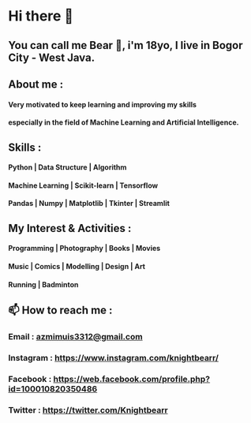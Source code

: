 # Hi there 👋

## You can call me Bear :bear:, i'm 18yo, I live in Bogor City - West Java.



## About me :

#### Very motivated to keep learning and improving my skills
#### especially in the field of Machine Learning and Artificial Intelligence.

## Skills :

#### Python | Data Structure | Algorithm
#### Machine Learning | Scikit-learn | Tensorflow
#### Pandas | Numpy | Matplotlib | Tkinter | Streamlit

## My Interest & Activities :

#### Programming | Photography | Books | Movies
#### Music | Comics | Modelling | Design | Art 
#### Running | Badminton 

## 📫 How to reach me : 

### Email : azmimuis3312@gmail.com
### Instagram : https://www.instagram.com/knightbearr/
### Facebook : https://web.facebook.com/profile.php?id=100010820350486
### Twitter : https://twitter.com/Knightbearr

<!--
**knightbearr/knightbearr** is a ✨ _special_ ✨ repository because its `README.md` (this file) appears on your GitHub profile.

Here are some ideas to get you started:

- Hi, my name is Muhamad Azmi Muis, I'm from Bogor City, West Java, and I'm 18yo ...
- 🌱 I’m currently learning ...
- 👯 I’m looking to collaborate on ...
- 🤔 I’m looking for help with ...
- 💬 Ask me about ...
- 📫 How to reach me: ...
- 😄 Pronouns: ...
- ⚡ Fun fact: ...
-->
